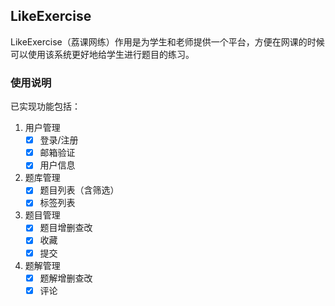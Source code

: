 ## LikeExercise
LikeExercise（荔课网练）作用是为学生和老师提供一个平台，方便在网课的时候可以使用该系统更好地给学生进行题目的练习。

### 使用说明
已实现功能包括：
1. 用户管理
   - [x] 登录/注册
   - [x] 邮箱验证
   - [x] 用户信息

2. 题库管理
   - [x] 题目列表（含筛选）
   - [x] 标签列表

3. 题目管理
   - [x] 题目增删查改
   - [x] 收藏
   - [x] 提交
4. 题解管理
   - [x] 题解增删查改
   - [x] 评论
